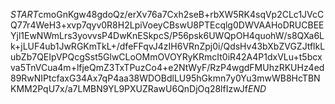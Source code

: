 $START$cmoGnKgw48gdoQz/erXv76a7Cxh2seB+rbXW5RK4sqVp2CLc1JVcCQ77r4WeH3+xvp7qyv0R8H2LpiVoeyCBswU8PTEcqlg0DWVAAHoDRUCBEEYjl1EwNWmLrs3yovvsP4DwKnESkpcS/P56psk6UWQpOH4quohW/s8QXa6Lk+jLUF4ub1JwRGKmTkL+/dfeFFqvJ4zIH6VRnZpj0i/QdsHv43bXbZVGZJtflkLubZb7QEIpVPQcgSst5GlwCLoOMmOVOYRyKRmcIt0iR42A4P1dxVLu+t5bcxva5TnVCua4m+lfjeQmZ3TxTPuzCo4+e2NtWyF/RzP4wgdFMUhzRKUHz4ed89RwNIPtcfaxG34Ax7qP4aa38WDOBdlLU95hGkmn7y0Yu3mwWB8HcTBNKMM2PqU7x/a7LMBN9YL9PXUZRawU6QnDjOq28lfIzwJf$END$